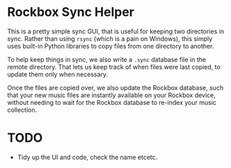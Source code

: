 # Rockbox Sync Helper

This is a pretty simple sync GUI, that is useful for keeping two directories in sync.
Rather than using `rsync` (which is a pain on Windows), this simply uses
built-in Python libraries to copy files from one directory to another.

To help keep things in sync, we also write a `.sync` database file in the remote directory.
That lets us keep track of when files were last copied, to update them only when necessary.

Once the files are copied over, we also update the Rockbox database, such that your
new music files are instantly available on your Rockbox device, without needing to wait for the
Rockbox database to re-index your music collection.

# TODO

 - Tidy up the UI and code, check the name etcetc.
